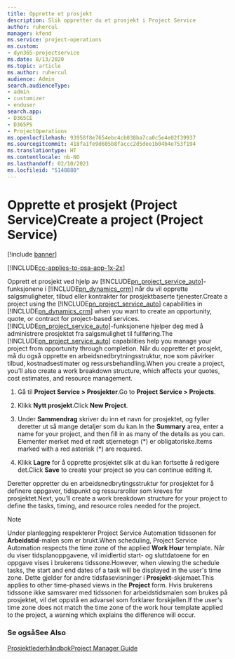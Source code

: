 ```yaml
---
title: Opprette et prosjekt
description: Slik oppretter du et prosjekt i Project Service
author: ruhercul
manager: kfend
ms.service: project-operations
ms.custom:
- dyn365-projectservice
ms.date: 8/13/2020
ms.topic: article
ms.author: ruhercul
audience: Admin
search.audienceType:
- admin
- customizer
- enduser
search.app:
- D365CE
- D365PS
- ProjectOperations
ms.openlocfilehash: 93958f8e7654ebc4cb038ba7ca0c5e4e02f39937
ms.sourcegitcommit: 418fa1fe9d605b8faccc2d5dee1b04b4e753f194
ms.translationtype: HT
ms.contentlocale: nb-NO
ms.lasthandoff: 02/10/2021
ms.locfileid: "5148880"
---
```

# <a name="create-a-project-project-service"></a><span data-ttu-id="c89b4-103">Opprette et prosjekt (Project Service)</span><span class="sxs-lookup"><span data-stu-id="c89b4-103">Create a project (Project Service)</span></span>

[!include [banner](../includes/psa-now-project-operations.md)]

[!INCLUDE[cc-applies-to-psa-app-1x-2x](../includes/cc-applies-to-psa-app-1x-2x.md)]

<span data-ttu-id="c89b4-104">Opprett et prosjekt ved hjelp av [!INCLUDE[pn_project_service_auto](../includes/pn-project-service-auto.md)]-funksjonene i [!INCLUDE[pn_dynamics_crm](../includes/pn-dynamics-crm.md)] når du vil opprette salgsmuligheter, tilbud eller kontrakter for prosjektbaserte tjenester.</span><span class="sxs-lookup"><span data-stu-id="c89b4-104">Create a project using the [!INCLUDE[pn_project_service_auto](../includes/pn-project-service-auto.md)] capabilities in [!INCLUDE[pn_dynamics_crm](../includes/pn-dynamics-crm.md)] when you want to create an opportunity, quote, or contract for project-based services.</span></span> <span data-ttu-id="c89b4-105">[!INCLUDE[pn_project_service_auto](../includes/pn-project-service-auto.md)]-funksjonene hjelper deg med å administrere prosjektet fra salgsmulighet til fullføring.</span><span class="sxs-lookup"><span data-stu-id="c89b4-105">The [!INCLUDE[pn_project_service_auto](../includes/pn-project-service-auto.md)] capabilities help you manage your project from opportunity through completion.</span></span> <span data-ttu-id="c89b4-106">Når du oppretter et prosjekt, må du også opprette en arbeidsnedbrytningsstruktur, noe som påvirker tilbud, kostnadsestimater og ressursbehandling.</span><span class="sxs-lookup"><span data-stu-id="c89b4-106">When you create a project, you’ll also create a work breakdown structure, which affects your quotes, cost estimates, and resource management.</span></span>  
  
1.  <span data-ttu-id="c89b4-107">Gå til **Project Service > Prosjekter**.</span><span class="sxs-lookup"><span data-stu-id="c89b4-107">Go to **Project Service > Projects**.</span></span>  
  
2.  <span data-ttu-id="c89b4-108">Klikk **Nytt prosjekt**.</span><span class="sxs-lookup"><span data-stu-id="c89b4-108">Click **New Project**.</span></span>  
  
3.  <span data-ttu-id="c89b4-109">Under **Sammendrag** skriver du inn et navn for prosjektet, og fyller deretter ut så mange detaljer som du kan.</span><span class="sxs-lookup"><span data-stu-id="c89b4-109">In the **Summary** area, enter a name for your project, and then fill in as many of the details as you can.</span></span> <span data-ttu-id="c89b4-110">Elementer merket med et rødt stjernetegn (\*) er obligatoriske.</span><span class="sxs-lookup"><span data-stu-id="c89b4-110">Items marked with a red asterisk (\*) are required.</span></span>  
  
4.  <span data-ttu-id="c89b4-111">Klikk **Lagre** for å opprette prosjektet slik at du kan fortsette å redigere det.</span><span class="sxs-lookup"><span data-stu-id="c89b4-111">Click **Save** to create your project so you can continue editing it.</span></span>  
  
<span data-ttu-id="c89b4-112">Deretter oppretter du en arbeidsnedbrytingsstruktur for prosjektet for å definere oppgaver, tidspunkt og ressursroller som kreves for prosjektet.</span><span class="sxs-lookup"><span data-stu-id="c89b4-112">Next, you’ll create a work breakdown structure for your project to define the tasks, timing, and resource roles needed for the project.</span></span>  

> [!NOTE]
> <span data-ttu-id="c89b4-113">Under planlegging respekterer Project Service Automation tidssonen for **Arbeidstid**-malen som er brukt.</span><span class="sxs-lookup"><span data-stu-id="c89b4-113">When scheduling, Project Service Automation respects the time zone of the applied **Work Hour** template.</span></span> <span data-ttu-id="c89b4-114">Når du viser tidsplanoppgavene, vil imidlertid start- og sluttdatoene for en oppgave vises i brukerens tidssone.</span><span class="sxs-lookup"><span data-stu-id="c89b4-114">However, when viewing the schedule tasks, the start and end dates of a task will be displayed in the user's time zone.</span></span> <span data-ttu-id="c89b4-115">Dette gjelder for andre tidsfasevisninger i **Prosjekt**-skjemaet.</span><span class="sxs-lookup"><span data-stu-id="c89b4-115">This applies to other time-phased views in the **Project** form.</span></span> <span data-ttu-id="c89b4-116">Hvis brukerens tidssone ikke samsvarer med tidssonen for arbeidstidsmalen som brukes på prosjektet, vil det oppstå en advarsel som forklarer forskjellen.</span><span class="sxs-lookup"><span data-stu-id="c89b4-116">If the user's time zone does not match the time zone of the work hour template applied to the project, a warning which explains the difference will occur.</span></span> 
  
### <a name="see-also"></a><span data-ttu-id="c89b4-117">Se også</span><span class="sxs-lookup"><span data-stu-id="c89b4-117">See Also</span></span>  
 [<span data-ttu-id="c89b4-118">Prosjektlederhåndbok</span><span class="sxs-lookup"><span data-stu-id="c89b4-118">Project Manager Guide</span></span>](../psa/project-manager-guide.md)
